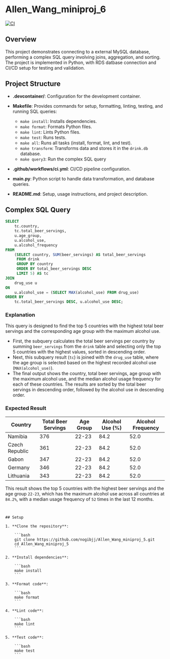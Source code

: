 # Allen_Wang_miniproj_6

[![CI](https://github.com/nogibjj/Allen_Wang_miniproj_6/actions/workflows/CICD.yml/badge.svg)](https://github.com/nogibjj/Allen_Wang_miniproj_6/actions/workflows/CICD.yml)

## Overview

This project demonstrates connecting to a external MySQL database, performing a complex SQL query involving joins, aggregation, and sorting. The project is implemented in Python, with RDS datbase connection and CI/CD setup for testing and validation.

## Project Structure

- **.devcontainer/**: Configuration for the development container.
- **Makefile**: Provides commands for setup, formatting, linting, testing, and running SQL queries:
  - `make install`: Installs dependencies.
  - `make format`: Formats Python files.
  - `make lint`: Lints Python files.
  - `make test`: Runs tests.
  - `make all`: Runs all tasks (install, format, lint, and test).
  - `make transform`: Transforms data and stores it in the `drink.db` database.
  - `make query3`: Run the complex SQL query

- **.github/workflows/ci.yml**: CI/CD pipeline configuration.
- **main.py**: Python script to handle data transformation, and database queries.
- **README.md**: Setup, usage instructions, and project description.

## Complex SQL Query

```sql
SELECT 
    tc.country,
    tc.total_beer_servings,
    u.age_group,
    u.alcohol_use,
    u.alcohol_frequency
FROM 
    (SELECT country, SUM(beer_servings) AS total_beer_servings 
     FROM drink 
     GROUP BY country 
     ORDER BY total_beer_servings DESC 
     LIMIT 5) AS tc
JOIN 
    drug_use u 
ON 
    u.alcohol_use = (SELECT MAX(alcohol_use) FROM drug_use) 
ORDER BY 
    tc.total_beer_servings DESC, u.alcohol_use DESC;
```

### Explanation
This query is designed to find the top 5 countries with the highest total beer servings and the corresponding age group with the maximum alcohol use.

- First, the subquery calculates the total beer servings per country by summing `beer_servings` from the `drink` table and selecting only the top 5 countries with the highest values, sorted in descending order.
- Next, this subquery result (`tc`) is joined with the `drug_use` table, where the age group is selected based on the highest recorded alcohol use (`MAX(alcohol_use)`).
- The final output shows the country, total beer servings, age group with the maximum alcohol use, and the median alcohol usage frequency for each of these countries. The results are sorted by the total beer servings in descending order, followed by the alcohol use in descending order.

### Expected Result

| Country         | Total Beer Servings | Age Group | Alcohol Use (%) | Alcohol Frequency |
|-----------------|--------------------|-----------|-----------------|-------------------|
| Namibia         | 376                | 22-23     | 84.2            | 52.0              |
| Czech Republic  | 361                | 22-23     | 84.2            | 52.0              |
| Gabon           | 347                | 22-23     | 84.2            | 52.0              |
| Germany         | 346                | 22-23     | 84.2            | 52.0              |
| Lithuania       | 343                | 22-23     | 84.2            | 52.0              |

This result shows the top 5 countries with the highest beer servings and the age group `22-23`, which has the maximum alcohol use across all countries at `84.2%`, with a median usage frequency of `52` times in the last 12 months.
```


## Setup

1. **Clone the repository**:

    ```bash
    git clone https://github.com/nogibjj/Allen_Wang_miniproj_5.git
    cd Allen_Wang_miniproj_5
    ```

2. **Install dependencies**:

    ```bash
    make install
    ```

3. **Format code**:

    ```bash
    make format
    ```

4. **Lint code**:

    ```bash
    make lint
    ```

5. **Test code**:

    ```bash
    make test
    ```
